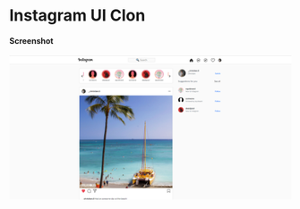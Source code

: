 # Instagram UI Clon

#### Screenshot
![screenshot](https://raw.githubusercontent.com/ChristianStefaniw/Instagram-Clone/master/imgs/current.png)
